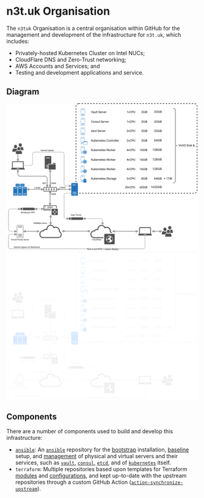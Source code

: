 # n3t.uk Organisation

The `n3tuk` Organisation is a central organisation within GitHub for the
management and development of the infrastructure for `n3t.uk`, which includes:

- Privately-hosted Kubernetes Cluster on Intel NUCs;
- CloudFlare DNS and Zero-Trust networking;
- AWS Accounts and Services; and
- Testing and development applications and service.

## Diagram

![Network Diagram (Light Mode)](https://github.com/n3tuk/.github/blob/main/images/network-light.svg#gh-light-mode-only)
![Network Diagram (Dark Mode)](https://github.com/n3tuk/.github/blob/main/images/network-dark.svg#gh-dark-mode-only)

## Components

There are a number of components used to build and develop this infrastructure:

- [`ansible`][github-ansible]: An [`ansible`][ansible] repository for the
  [bootstrap][bootstrap] installation, [baseline][baseline] setup, and
  [management][all] of physical and virtual servers and their services, such as
  [`vault`][vault], [`consul`][consul], [`etcd`][etcd], and of
  [`kubernetes`][kubernetes] itself.
- `terraform`: Multiple repositories based upon templates for Terraform
  [modules][modules] and [configurations][configurations], and kept up-to-date
  with the upstream repositories through a custom GitHub Action
  ([`action-synchronize-upstream`][action-synchronise]).

[ansible]: https://www.ansible.com/
[github-ansible]: https://github.com/n3tuk/ansible
[bootstrap]: https://github.com/n3tuk/ansible/blob/main/plays/bootstrap.yaml
[baseline]: https://github.com/n3tuk/ansible/blob/main/plays/baseline.yaml
[all]: https://github.com/n3tuk/ansible/blob/main/plays/all.yaml
[vault]: https://github.com/n3tuk/ansible/tree/main/roles/vault
[consul]: https://github.com/n3tuk/ansible/tree/main/roles/consul
[etcd]: https://github.com/n3tuk/ansible/tree/main/plays/roles/etcd
[kubernetes]: https://github.com/n3tuk/ansible/tree/main/roles/kubernetes
[modules]: https://github.com/n3tuk/template-terraform-module
[configurations]: https://github.com/n3tuk/template-terraform-configuration
[action-synchronise]: https://github.com/n3tuk/action-synchronise-upstream
